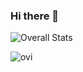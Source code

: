 ### Hi there 👋

![Overall Stats](https://github-readme-stats.vercel.app/api?username=rohkane)

<img src="https://github-readme-stats.vercel.app/api/top-langs?username=rohkane&show_icons=true&locale=en&layout=compact&theme=chartreuse-light" alt="ovi" />

<!--
**rohKane/rohKane** is a ✨ _special_ ✨ repository because its `README.md` (this file) appears on your GitHub profile.

Here are some ideas to get you started:

- 🔭 I’m currently working on ...
- 🌱 I’m currently learning ...
- 👯 I’m looking to collaborate on ...
- 🤔 I’m looking for help with ...
- 💬 Ask me about ...
- 📫 How to reach me: ...
- 😄 Pronouns: ...
- ⚡ Fun fact: ...
-->
